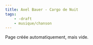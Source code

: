 ```yaml
---
title: Axel Bauer - Cargo de Nuit
tags:
    - -draft
    - musique/chanson
---
```


Page créée automatiquement, mais vide.
